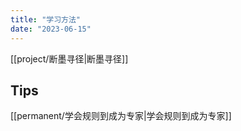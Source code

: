 ```yaml
---
title: "学习方法"
date: "2023-06-15"
---
```


[[project/断墨寻径|断墨寻径]]

## Tips

[[permanent/学会规则到成为专家|学会规则到成为专家]]